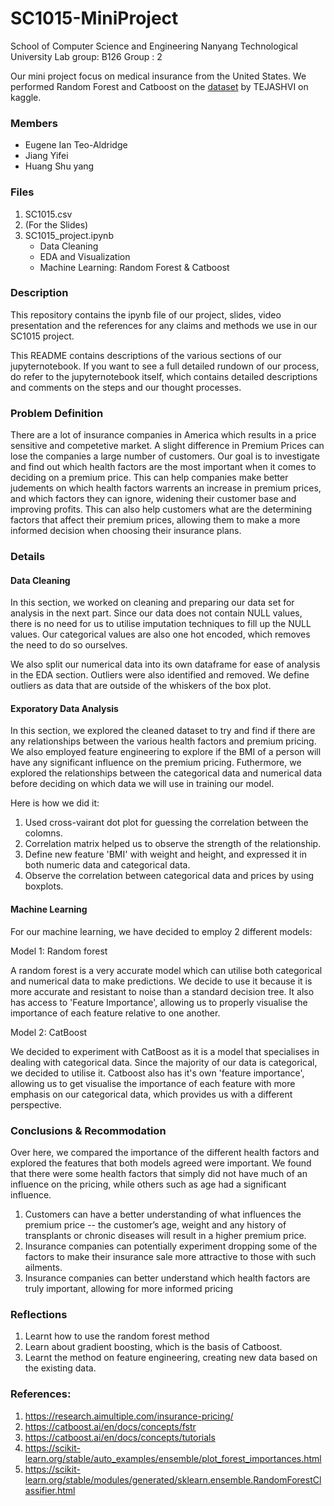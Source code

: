 # SC1015-MiniProject

School of Computer Science and Engineering
Nanyang Technological University
Lab group: B126
Group : 2

Our mini project focus on medical insurance from the United States. We performed Random Forest and Catboost on the [dataset](https://www.kaggle.com/datasets/tejashvi14/medical-insurance-premium-prediction) by TEJASHVI on kaggle.



### Members
- Eugene Ian Teo-Aldridge
- Jiang Yifei
- Huang Shu yang

### Files
1. SC1015.csv  
2. (For the Slides)
3. SC1015_project.ipynb
    - Data Cleaning  
    - EDA and Visualization  
    - Machine Learning: Random Forest & Catboost

### Description
This repository contains the ipynb file of our project, slides, video presentation and the references for any claims and methods we use in our SC1015 project. 

This README contains descriptions of the various sections of our jupyternotebook. If you want to see a full detailed rundown of our process, do refer to the jupyternotebook itself, which contains detailed descriptions and comments on the steps and our thought processes. 



### Problem Definition
There are a lot of insurance companies in America which results in a price sensitive and competetive market. A slight difference in Premium Prices can lose the companies a large number of customers. Our goal is to investigate and find out which health factors are the most important when it comes to deciding on a premium price. This can help companies make better judements on which health factors warrents an increase in premium prices, and which factors they can ignore, widening their customer base and improving profits. This can also help customers what are the determining factors that affect their premium prices, allowing them to make a more informed decision when choosing their insurance plans.

### Details
#### Data Cleaning
In this section, we worked on cleaning and preparing our data set for analysis in the next part. Since our data does not contain NULL values, there is no need for us to utilise imputation techniques to fill up the NULL values. Our categorical values are also one hot encoded, which removes the need to do so ourselves. 

We also split our numerical data into its own dataframe for ease of analysis in the EDA section. Outliers were also identified and removed. We define outliers as data that are outside of the whiskers of the box plot.
  

#### Exporatory Data Analysis
In this section, we explored the cleaned dataset to try and find if there are any relationships between the various health factors and premium pricing. We also employed feature engineering to explore if the BMI of a person will have any significant influence on the premium pricing. Futhermore, we explored the relationships between the categorical data and numerical data before deciding on which data we will use in training our model.

Here is how we did it:
  1. Used cross-vairant dot plot for guessing the correlation between the colomns.
  2. Correlation matrix helped us to observe the strength of the relationship.
  3. Define new feature 'BMI' with weight and height, and expressed it in both numeric data and categorical data. 
  4. Observe the correlation between categorical data and prices by using boxplots.  




#### Machine Learning
For our machine learning, we have decided to employ 2 different models:

Model 1: Random forest

A random forest is a very accurate model which can utilise both categorical and numerical data to make predictions. We decide to use it because it is more accurate and resistant to noise than a standard decision tree. It also has access to 'Feature Importance', allowing us to properly visualise the importance of each feature relative to one another.

Model 2: CatBoost

We decided to experiment with CatBoost as it is a model that specialises in dealing with categorical data. Since the majority of our data is categorical, we decided to utilise it. Catboost also has it's own 'feature importance', allowing us to get visualise the importance of each feature with more emphasis on our categorical data, which provides us with a different perspective.
   
   
### Conclusions & Recommodation
Over here, we compared the importance of the different health factors and explored the features that both models agreed were important. We found that there were some health factors that simply did not have much of an influence on the pricing, while others such as age had a significant influence. 

  1.  Customers can have a better understanding of what influences the premium price -- the customer’s age, weight and any history of transplants or chronic diseases will result in a higher premium price.
  2. Insurance companies can potentially experiment dropping some of the factors to make their insurance sale more attractive to those with such ailments.
  3. Insurance companies can better understand which health factors are truly important, allowing for more informed pricing

 
 
 
### Reflections
  1. Learnt how to use the random forest method 
  2. Learn about gradient boosting, which is the basis of Catboost.
  3. Learnt the method on feature engineering, creating new data based on the existing data.

### References:
  1. https://research.aimultiple.com/insurance-pricing/
  2. https://catboost.ai/en/docs/concepts/fstr
  3. https://catboost.ai/en/docs/concepts/tutorials
  4. https://scikit-learn.org/stable/auto_examples/ensemble/plot_forest_importances.html
  5. https://scikit-learn.org/stable/modules/generated/sklearn.ensemble.RandomForestClassifier.html
